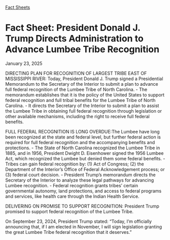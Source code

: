 [Fact Sheets](https://www.whitehouse.gov/fact-sheets/)

# 					Fact Sheet: President Donald J. Trump Directs Administration to Advance Lumbee Tribe Recognition 				

January 23, 2025

DIRECTING PLAN FOR RECOGNITION OF LARGEST TRIBE EAST OF MISSISSIPPI RIVER: Today, President Donald J. Trump signed a Presidential Memorandum to the Secretary of the Interior to submit a plan to advance full federal recognition of the Lumbee Tribe of North Carolina.
    - The memorandum establishes that it is the policy of the United States to support federal recognition and full tribal benefits for the Lumbee Tribe of North Carolina.
    - It directs the Secretary of the Interior to submit a plan to assist the Lumbee Tribe in obtaining full federal recognition through legislation or other available mechanisms, including the right to receive full federal benefits.  

FULL FEDERAL RECOGNITION IS LONG OVERDUE:The Lumbee have long been recognized at the state and federal level, but further federal action is required for full federal recognition and the accompanying benefits and protections.
    - The State of North Carolina recognized the Lumbee Tribe in 1885, and in 1956, President Dwight D. Eisenhower signed the 1956 Lumbee Act, which recognized the Lumbee but denied them some federal benefits.
    - Tribes can gain federal recognition by: (1) Act of Congress; (2) the Department of the Interior’s Office of Federal Acknowledgement process; or (3) federal court decision.       - President Trump’s memorandum directs the Secretary of the Interior to analyze these legal pathways for advancing Lumbee recognition. 
    - Federal recognition grants tribes’ certain governmental autonomy, land protections, and access to federal programs and services, like health care through the Indian Health Service.

DELIVERING ON PROMISE TO SUPPORT RECOGNITION: President Trump promised to support federal recognition of the Lumbee Tribe.

On September 23, 2024, President Trump stated: “Today, I’m officially announcing that, if I am elected in November, I will sign legislation granting the great Lumbee Tribe federal recognition that it deserves.”
